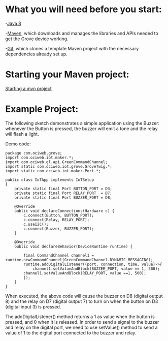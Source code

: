 # What you will need before you start:
-[Java 8](https://docs.oracle.com/javase/8/docs/technotes/guides/install/install_overview.html) 

-[Maven](https://maven.apache.org/install.html), which downloads and manages the libraries and APIs needed to get the Grove device working.

-[Git](https://git-scm.com/), which clones a template Maven project with the necessary dependencies already set up.

# Starting your Maven project: 
[Starting a mvn project](https://github.com/oci-pronghorn/FogLighter/blob/master/README.md)

# Example Project:
The following sketch demonstrates a simple application using the Buzzer: whenever the Button is pressed, the buzzer will emit a tone and the relay will flash a light.
    
Demo code:

```
package com.ociweb.grove;
import com.ociweb.iot.maker.*;
import com.ociweb.gl.api.GreenCommandChannel;
import static com.ociweb.iot.grove.GroveTwig.*;
import static com.ociweb.iot.maker.Port.*;

public class IoTApp implements IoTSetup
{
    private static final Port BUTTON_PORT = D3;
    private static final Port RELAY_PORT  = D7;
	private static final Port BUZZER_PORT = D8;

    @Override
    public void declareConnections(Hardware c) {
        c.connect(Button, BUTTON_PORT); 
        c.connect(Relay, RELAY_PORT);         
        c.useI2C();
        c.connect(Buzzer, BUZZER_PORT);
    }

    @Override
    public void declareBehavior(DeviceRuntime runtime) {
  
        final CommandChannel channel1 = runtime.newCommandChannel(GreenCommandChannel.DYNAMIC_MESSAGING);
        runtime.addDigitalListener((port, connection, time, value)->{ 
    	    channel1.setValueAndBlock(BUZZER_PORT, value == 1, 500);
	    channel1.setValueAndBlock(RELAY_PORT, value ==1, 500);
        });
    }
}
```
When executed, the above code will cause the buzzer on D8 (digital output 8) and the relay on D7 (digital output 7) to turn on when the button on D3 (digital input 3) is pressed.

The addDigitalListener() method returns a 1 as value when the button is pressed, and 0 when it is released. In order to send a signal to the buzzer and relay on the digital port, we need to use setValue() method to send a value of 1 to the digital port connected to the buzzer and relay.
